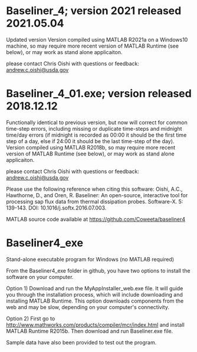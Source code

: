 # Baseliner_4; version 2021 released 2021.05.04
Updated version
Version compiled using MATLAB R2021a on a Windows10 machine, so may require more recent version of MATLAB Runtime (see below), or may work as stand alone applicaiton.

please contact Chris Oishi with questions or feedback: andrew.c.oishi@usda.gov

# Baseliner_4_01.exe; version released 2018.12.12
Functionally identical to previous version, but now will correct for common time-step errors, including missing or duplicate time-steps and midnight time/day errors (if midnight is recorded as 00:00 it should be the first time step of a day, else if 24:00 it should be the last time-step of the day).
Version compiled using MATLAB R2018b, so may require more recent version of MATLAB Runtime (see below), or may work as stand alone applicaiton.

please contact Chris Oishi with questions or feedback: andrew.c.oishi@usda.gov

Please use the following reference when citing this software:
Oishi, A.C., Hawthorne, D., and Oren, R. Baseliner: An open-source, interactive tool for processing sap flux data from thermal dissipation probes. Software-X. 5: 139-143. DOI: 10.1016/j.softx.2016.07.003. 

MATLAB source code available at https://github.com/Coweeta/baseliner4

# Baseliner4_exe
Stand-alone executable program for Windows (no MATLAB required)

From the Baseliner4_exe folder in github, you have two options to install the software on your computer.

Option 1) Download and run the MyAppInstaller_web.exe file. It will guide you through the installation process, which will include downloading and installing MATLAB Runtime. This option downloads components from the web and may be slow, depending on your computer's connectivity. 

Option 2) First go to http://www.mathworks.com/products/compiler/mcr/index.html and install MATLAB Runtime R2015b. Then download and run Baseliner.exe file.  

Sample data have also been provided to test out the program.

